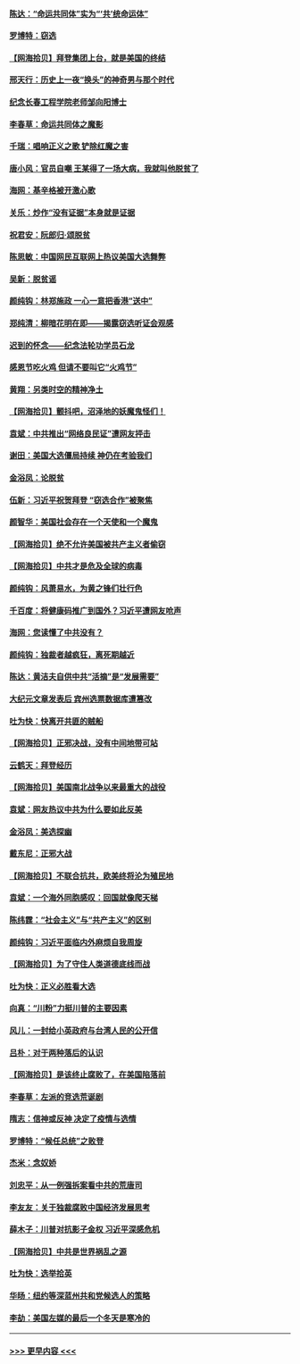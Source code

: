 #### [陈达：“命运共同体”实为“‘共’统命运体”](../pages/nsc993/n12590865.md?t=12030301) 
#### [罗博特：窃选](../pages/nsc993/n12590619.md?t=12030301) 
#### [【网海拾贝】拜登集团上台，就是美国的终结](../pages/nsc993/n12589725.md?t=12030301) 
#### [邢天行：历史上一夜“换头”的神奇男与那个时代](../pages/nsc993/n12589424.md?t=12030301) 
#### [纪念长春工程学院老师邹向阳博士](../pages/nsc993/n12585390.md?t=12030301) 
#### [李春草：命运共同体之魔影](../pages/nsc993/n12585026.md?t=12030301) 
#### [千瑞：唱响正义之歌 铲除红魔之害](../pages/nsc993/n12585002.md?t=12030301) 
#### [唐小风：官员自嘲 王某得了一场大病，我就叫他脱贫了](../pages/nsc993/n12584981.md?t=12030301) 
#### [海网：基辛格被开激心歌](../pages/nsc993/n12584946.md?t=12030301) 
#### [关乐：炒作“没有证据”本身就是证据](../pages/nsc993/n12583146.md?t=12030301) 
#### [祝君安：阮郎归‧颂脱贫](../pages/nsc993/n12583119.md?t=12030301) 
#### [陈思敏：中国网民互联网上热议美国大选舞弊](../pages/nsc993/n12582845.md?t=12030301) 
#### [吴新：脱贫谣](../pages/nsc993/n12580839.md?t=12030301) 
#### [颜纯钩：林郑施政 一心一意把香港“送中”](../pages/nsc993/n12580805.md?t=12030301) 
#### [郑纯清：柳暗花明在即——揭露窃选听证会观感](../pages/nsc993/n12580795.md?t=12030301) 
#### [迟到的怀念——纪念法轮功学员石龙](../pages/nsc993/n12580245.md?t=12030301) 
#### [感恩节吃火鸡  但请不要叫它“火鸡节”](../pages/nsc993/n12580252.md?t=12030301) 
#### [黄翔：另类时空的精神净土](../pages/nsc993/n12578638.md?t=12030301) 
#### [【网海拾贝】颤抖吧，沼泽地的妖魔鬼怪们！](../pages/nsc993/n12578552.md?t=12030301) 
#### [袁斌：中共推出“网络良民证”遭网友抨击](../pages/nsc993/n12578511.md?t=12030301) 
#### [谢田：美国大选僵局持续 神仍在考验我们](../pages/nsc993/n12577432.md?t=12030301) 
#### [金浴凤：论脱贫](../pages/nsc993/n12576386.md?t=12030301) 
#### [伍新：习近平祝贺拜登 “窃选合作”被聚焦](../pages/nsc993/n12576358.md?t=12030301) 
#### [颜智华：美国社会存在一个天使和一个魔鬼](../pages/nsc993/n12574299.md?t=12030301) 
#### [【网海拾贝】绝不允许美国被共产主义者偷窃](../pages/nsc993/n12573396.md?t=12030301) 
#### [【网海拾贝】中共才是危及全球的病毒](../pages/nsc993/n12571204.md?t=12030301) 
#### [颜纯钩：风萧易水，为黄之锋们壮行色](../pages/nsc993/n12571487.md?t=12030301) 
#### [千百度：将健康码推广到国外？习近平遭网友呛声](../pages/nsc993/n12570808.md?t=12030301) 
#### [海网：您读懂了中共没有？](../pages/nsc993/n12570487.md?t=12030301) 
#### [颜纯钩：独裁者越疯狂，离死期越近](../pages/nsc993/n12569055.md?t=12030301) 
#### [陈达：黄洁夫自供中共“活摘”是“发展需要”](../pages/nsc993/n12568541.md?t=12030301) 
#### [大纪元文章发表后 宾州选票数据库遭篡改](../pages/nsc993/n12568105.md?t=12030301) 
#### [吐为快：快离开共匪的贼船](../pages/nsc993/n12568462.md?t=12030301) 
#### [【网海拾贝】正邪决战，没有中间地带可站](../pages/nsc993/n12568439.md?t=12030301) 
#### [云鹤天：拜登经历](../pages/nsc993/n12567294.md?t=12030301) 
#### [【网海拾贝】美国南北战争以来最重大的战役](../pages/nsc993/n12567247.md?t=12030301) 
#### [袁斌：网友热议中共为什么要如此反美](../pages/nsc993/n12567162.md?t=12030301) 
#### [金浴凤：美选探幽](../pages/nsc993/n12567147.md?t=12030301) 
#### [戴东尼：正邪大战](../pages/nsc993/n12567033.md?t=12030301) 
#### [【网海拾贝】不联合抗共，欧美终将沦为殖民地](../pages/nsc993/n12565068.md?t=12030301) 
#### [袁斌：一个海外同胞感叹：回国就像爬天梯](../pages/nsc993/n12564986.md?t=12030301) 
#### [陈纬霆：“社会主义”与“共产主义”的区别](../pages/nsc993/n12562417.md?t=12030301) 
#### [颜纯钩：习近平面临内外麻烦自我周旋](../pages/nsc993/n12563356.md?t=12030301) 
#### [【网海拾贝】为了守住人类道德底线而战](../pages/nsc993/n12562542.md?t=12030301) 
#### [吐为快：正义必胜看大选](../pages/nsc993/n12561967.md?t=12030301) 
#### [向真：“川粉”力挺川普的主要因素](../pages/nsc993/n12560774.md?t=12030301) 
#### [风儿：一封给小英政府与台湾人民的公开信](../pages/nsc993/n12560581.md?t=12030301) 
#### [吕朴：对于两种落后的认识](../pages/nsc993/n12560492.md?t=12030301) 
#### [【网海拾贝】是该终止腐败了，在美国陷落前](../pages/nsc993/n12559936.md?t=12030301) 
#### [李春草：左派的竞选荒诞剧](../pages/nsc993/n12558380.md?t=12030301) 
#### [隋志：信神或反神 决定了疫情与选情](../pages/nsc993/n12558255.md?t=12030301) 
#### [罗博特：“候任总统”之败登](../pages/nsc993/n12558189.md?t=12030301) 
#### [杰米：念奴娇](../pages/nsc993/n12558174.md?t=12030301) 
#### [刘忠平：从一例强拆案看中共的荒唐司](../pages/nsc993/n12558036.md?t=12030301) 
#### [李友友：关于独裁腐败中国经济发展思考](../pages/nsc993/n12558004.md?t=12030301) 
#### [薛木子：川普对抗影子金权 习近平深感危机](../pages/nsc993/n12557342.md?t=12030301) 
#### [【网海拾贝】中共是世界祸乱之源](../pages/nsc993/n12555353.md?t=12030301) 
#### [吐为快：选举拾英](../pages/nsc993/n12555041.md?t=12030301) 
#### [华旸：纽约等深蓝州共和党候选人的策略](../pages/nsc993/n12554309.md?t=12030301) 
#### [李劼：美国左媒的最后一个冬天是寒冷的](../pages/nsc993/n12552947.md?t=12030301) 

----
#### [ >>> 更早内容 <<< ](../indexes/nsc993-earlier.md)

